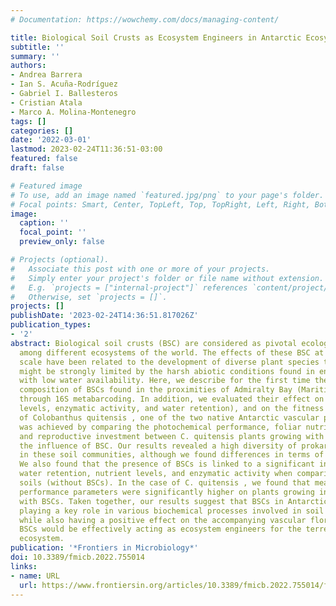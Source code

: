 ```yaml
---
# Documentation: https://wowchemy.com/docs/managing-content/

title: Biological Soil Crusts as Ecosystem Engineers in Antarctic Ecosystem
subtitle: ''
summary: ''
authors:
- Andrea Barrera
- Ian S. Acuña-Rodríguez
- Gabriel I. Ballesteros
- Cristian Atala
- Marco A. Molina-Montenegro
tags: []
categories: []
date: '2022-03-01'
lastmod: 2023-02-24T11:36:51-03:00
featured: false
draft: false

# Featured image
# To use, add an image named `featured.jpg/png` to your page's folder.
# Focal points: Smart, Center, TopLeft, Top, TopRight, Left, Right, BottomLeft, Bottom, BottomRight.
image:
  caption: ''
  focal_point: ''
  preview_only: false

# Projects (optional).
#   Associate this post with one or more of your projects.
#   Simply enter your project's folder or file name without extension.
#   E.g. `projects = ["internal-project"]` references `content/project/deep-learning/index.md`.
#   Otherwise, set `projects = []`.
projects: []
publishDate: '2023-02-24T14:36:51.817026Z'
publication_types:
- '2'
abstract: Biological soil crusts (BSC) are considered as pivotal ecological elements
  among different ecosystems of the world. The effects of these BSC at the micro-site
  scale have been related to the development of diverse plant species that, otherwise,
  might be strongly limited by the harsh abiotic conditions found in environments
  with low water availability. Here, we describe for the first time the bacterial
  composition of BSCs found in the proximities of Admiralty Bay (Maritime Antarctica)
  through 16S metabarcoding. In addition, we evaluated their effect on soils (nutrient
  levels, enzymatic activity, and water retention), and on the fitness and performance
  of Colobanthus quitensis , one of the two native Antarctic vascular plants. This
  was achieved by comparing the photochemical performance, foliar nutrient, biomass,
  and reproductive investment between C. quitensis plants growing with or without
  the influence of BSC. Our results revealed a high diversity of prokaryotes present
  in these soil communities, although we found differences in terms of their abundances.
  We also found that the presence of BSCs is linked to a significant increase in soils’
  water retention, nutrient levels, and enzymatic activity when comparing with control
  soils (without BSCs). In the case of C. quitensis , we found that measured ecophysiological
  performance parameters were significantly higher on plants growing in association
  with BSCs. Taken together, our results suggest that BSCs in Antarctic soils are
  playing a key role in various biochemical processes involved in soil development,
  while also having a positive effect on the accompanying vascular flora. Therefore,
  BSCs would be effectively acting as ecosystem engineers for the terrestrial Antarctic
  ecosystem.
publication: '*Frontiers in Microbiology*'
doi: 10.3389/fmicb.2022.755014
links:
- name: URL
  url: https://www.frontiersin.org/articles/10.3389/fmicb.2022.755014/full
---
```

